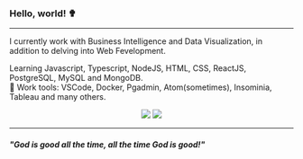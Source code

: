 ### Hello, world! ✟

---

I currently work with Business Intelligence and Data Visualization, in addition to delving into Web Fevelopment.

Learning Javascript, Typescript, NodeJS, HTML, CSS, ReactJS, PostgreSQL, MySQL and MongoDB.
<br>
🦯 Work tools: VSCode, Docker, Pgadmin, Atom(sometimes), Insominia, Tableau and many others.
<br>
<p align = "center">
  <img src = "https://github-readme-stats.vercel.app/api?username=robsonshockwave&show_icons=true&theme=algolia&line_height=27">
  <img src = "https://github-readme-stats.vercel.app/api/top-langs/?username=robsonshockwave">
</p>

<hr>

<h5>"God is good all the time, all the time God is good!"</h5>
